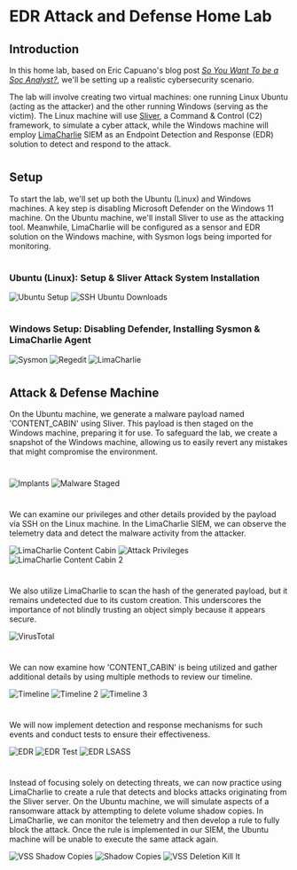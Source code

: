 # EDR Attack and Defense Home Lab
## Introduction
In this home lab, based on Eric Capuano's blog post [*So You Want To be a Soc Analyst?*](https://blog.ecapuano.com/p/so-you-want-to-be-a-soc-analyst-intro?utm_campaign=post&utm_medium=web), we'll be setting up a realistic cybersecurity scenario. 

The lab will involve creating two virtual machines: one running Linux Ubuntu (acting as the attacker) and the other running Windows (serving as the victim). The Linux machine will use [Sliver](https://github.com/BishopFox/sliver/wiki), a Command & Control (C2) framework, to simulate a cyber attack, while the Windows machine will employ [LimaCharlie](https://limacharlie.io/) SIEM as an Endpoint Detection and Response (EDR) solution to detect and respond to the attack.

#

## Setup
To start the lab, we'll set up both the Ubuntu (Linux) and Windows machines. A key step is disabling Microsoft Defender on the Windows 11 machine. On the Ubuntu machine, we'll install Sliver to use as the attacking tool. Meanwhile, LimaCharlie will be configured as a sensor and EDR solution on the Windows machine, with Sysmon logs being imported for monitoring.

#

### Ubuntu (Linux): Setup & Sliver Attack System Installation

![Ubuntu Setup](https://github.com/user-attachments/assets/79269741-b9c0-46b9-b47c-575b860b944f)
![SSH Ubuntu Downloads](https://github.com/user-attachments/assets/e72b3240-e700-4740-ac7b-c4813be6de6f)

#

### Windows Setup: Disabling Defender, Installing Sysmon & LimaCharlie Agent

![Sysmon](https://github.com/user-attachments/assets/526d51e1-0ad8-42c8-9e4a-a17dd63a96bc)
![Regedit](https://github.com/user-attachments/assets/9bcb2acb-54a3-4188-ac27-a8d2ba0403ad)
![LimaCharlie](https://github.com/user-attachments/assets/b212d810-e7f5-40ca-a42f-a8fd7039523b)

#

## Attack & Defense Machine
On the Ubuntu machine, we generate a malware payload named 'CONTENT_CABIN' using Sliver. This payload is then staged on the Windows machine, preparing it for use. To safeguard the lab, we create a snapshot of the Windows machine, allowing us to easily revert any mistakes that might compromise the environment.

#

![Implants](https://github.com/user-attachments/assets/8a48095c-e7fb-401c-b75a-fa29f66640e4)
![Malware Staged](https://github.com/user-attachments/assets/8fb7861c-2078-4494-861f-d5d1af7fcc4f)

#

We can examine our privileges and other details provided by the payload via SSH on the Linux machine. In the LimaCharlie SIEM, we can observe the telemetry data and detect the malware activity from the attacker.

![LimaCharlie Content Cabin](https://github.com/user-attachments/assets/d8cb0975-2503-46ed-a764-22ba46f6a9f8)
![Attack Privileges](https://github.com/user-attachments/assets/bfdea9d5-591c-4d09-b0e7-98f013ec8124)
![LimaCharlie Content Cabin 2](https://github.com/user-attachments/assets/d04cf9de-9aa7-4566-946a-4f946cf751f2)

#

We also utilize LimaCharlie to scan the hash of the generated payload, but it remains undetected due to its custom creation. This underscores the importance of not blindly trusting an object simply because it appears secure.

![VirusTotal](https://github.com/user-attachments/assets/ea10f337-4a62-47e2-a39a-f579f3302fe5)

#

We can now examine how 'CONTENT_CABIN' is being utilized and gather additional details by using multiple methods to review our timeline.

![Timeline](https://github.com/user-attachments/assets/9a92d1cd-4577-4ab6-9c2f-d18457518d58)
![Timeline 2](https://github.com/user-attachments/assets/b224e95a-2feb-45fa-9900-b0fdf21094b2)
![Timeline 3](https://github.com/user-attachments/assets/0d209389-acde-4ba3-b278-aa8ade77d5b5)

#

We will now implement detection and response mechanisms for such events and conduct tests to ensure their effectiveness.

![EDR](https://github.com/user-attachments/assets/37a561ee-8b0f-4357-a565-bccfbf42b830)
![EDR Test](https://github.com/user-attachments/assets/18de7da4-4523-4c2e-b7f1-bb76da3a0a83)
![EDR LSASS](https://github.com/user-attachments/assets/f97b6412-02b5-4cb0-be42-fdbbe99217cf)

#

Instead of focusing solely on detecting threats, we can now practice using LimaCharlie to create a rule that detects and blocks attacks originating from the Sliver server. On the Ubuntu machine, we will simulate aspects of a ransomware attack by attempting to delete volume shadow copies. In LimaCharlie, we can monitor the telemetry and then develop a rule to fully block the attack. Once the rule is implemented in our SIEM, the Ubuntu machine will be unable to execute the same attack again.

![VSS Shadow Copies](https://github.com/user-attachments/assets/23d07831-d024-440e-9903-96e06b561f16)
![Shadow Copies](https://github.com/user-attachments/assets/bb351529-757a-498f-b28e-2fc2770d79fa)
![VSS Deletion Kill It](https://github.com/user-attachments/assets/312474d0-92f2-4979-a551-19c921d5df35)

